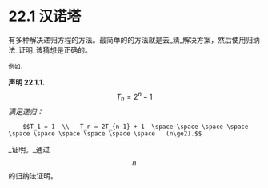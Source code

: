# 22.1 汉诺塔

有多种解决递归方程的方法。最简单的的方法就是去_猜_解决方案，然后使用归纳法_证明_该猜想是正确的。

    例如，





**声明 22.1.1.** $$T _n = 2^n -1$$ _满足递归：_

        $$T_1 = 1  \\   T_n = 2T_{n-1} + 1  \space \space \space \space \space \space \space \space \space \space   (n\ge2).$$ 

_证明。_通过 $$n$$ 的归纳法证明。

     

